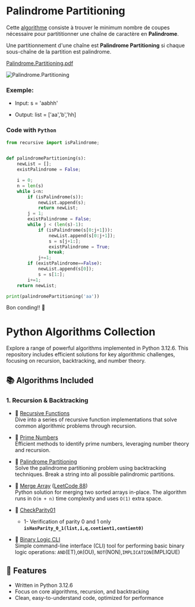 # Palindrome Partitioning

Cette [algorithme](https://www.youtube.com/watch?v=aZ0B1eWkSVU) consiste à trouver le minimum nombre de coupes nécessaire pour partititionner une chaîne de caractère en **Palindrome**.

Une partitionnement d'une chaîne est **Palindrome Partitioning** si chaque sous-chaîne de la partition est palindrome.

[Palindrome.Partitioning.pdf](https://github.com/user-attachments/files/18151679/Diagramme.sans.nom.drawio.pdf)

![Palindrome.Partitioning](https://github.com/user-attachments/assets/aa0c95fc-e4c2-415a-b467-77d771d9dcbb)

### Exemple:

  - Input: s = 'aabhh'
  
  - Output: list = ['aa','b','hh] 


### Code with `Python`

```Python
from recursive import isPalindrome;


def palindromePartitioning(s):
    newList = [];
    existPalindrome = False;

    i = 0;
    n = len(s)
    while i<n:
        if (isPalindrome(s)): 
            newList.append(s);
            return newList;
        j = 1;
        existPalindrome = False;
        while j < (len(s)-1):
            if (isPalindrome(s[0:j+1])):
                newList.append(s[0:j+1]);
                s = s[j+1:];
                existPalindrome = True;
                break;
            j+=1;
        if (existPalindrome==False):
            newList.append(s[0]);
            s = s[1:];
        i+=1;
    return newList;

print(palindromePartitioning('aa'))
```

Bon conding!! 🎉



# Python Algorithms Collection

Explore a range of powerful algorithms implemented in Python 3.12.6. This repository includes efficient solutions for key algorithmic challenges, focusing on recursion, backtracking, and number theory.

## 📚 Algorithms Included

### 1. **Recursion & Backtracking**
- 🔗 [Recursive Functions](https://github.com/TsitouhRanjafy/Python/tree/recursive)  
  Dive into a series of recursive function implementations that solve common algorithmic problems through recursion.

- 🔗 [Prime Numbers](https://github.com/TsitouhRanjafy/Python/blob/base/base.py)  
  Efficient methods to identify prime numbers, leveraging number theory and recursion.

- 🔗 [Palindrome Partitioning](https://github.com/TsitouhRanjafy/Python/tree/palindrome.partitioning)  
  Solve the palindrome partitioning problem using backtracking techniques. Break a string into all possible palindromic partitions.

- 🔗 [Merge Array](https://github.com/TsitouhRanjafy/Python/blob/merge-array/merge-array.py) ([LeetCode 88](https://leetcode.com/problems/merge-sorted-array/submissions/1526158540))  
    Python solution for merging two sorted arrays in-place. The algorithm runs in `O(m + n)` time complexity and uses `O(1)` extra space.

- 🔗 [CheckParity01](https://github.com/TsitouhRanjafy/Python/blob/parity/parity.py)  
    - 1- Verification of parity 0 and 1 only **`isHasParity_0_1(list,i,q,contient1,contient0)`**
 
- 🔗 [Binary Logic CLI](https://github.com/TsitouhRanjafy/Algorithme-/blob/verite_binaire/main.ts)  
     Simple command-line interface (CLI) tool for performing basic binary logic operations: `AND`(ET),`OR`(OU), `NOT`(NON),`IMPLICATION`(IMPLIQUE)
            


## 🚀 Features
- Written in Python 3.12.6
- Focus on core algorithms, recursion, and backtracking
- Clean, easy-to-understand code, optimized for performance







